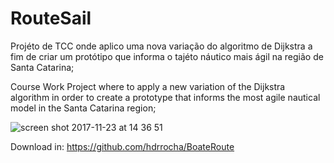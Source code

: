 # RouteSail
Projéto de TCC onde aplico uma nova variação do algoritmo de Dijkstra a fim de criar um protótipo que informa o tajéto náutico mais ágil na região de Santa Catarina;

Course Work Project where to apply a new variation of the Dijkstra algorithm in order to create a prototype that informs the most agile nautical model in the Santa Catarina region;

![screen shot 2017-11-23 at 14 36 51](https://user-images.githubusercontent.com/18127700/33842248-27876854-de81-11e7-93a9-4c985c3b27c7.png)


Download in: https://github.com/hdrrocha/BoateRoute
